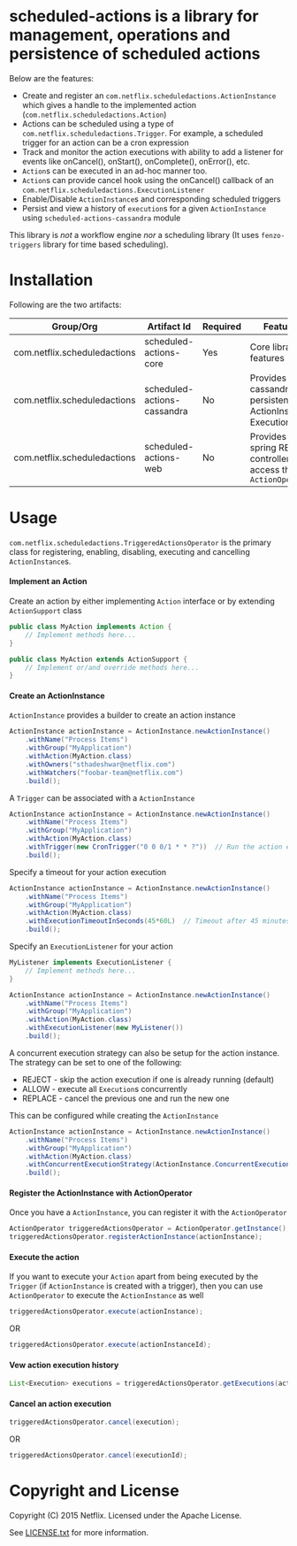 scheduled-actions is a library for management, operations and persistence of scheduled actions
=

Below are the features:

* Create and register an ```com.netflix.scheduledactions.ActionInstance``` which gives a handle to the implemented action (```com.netflix.scheduledactions.Action```)
* Actions can be scheduled using a type of ```com.netflix.scheduledactions.Trigger```. For example, a scheduled trigger for an action can be a cron expression
* Track and monitor the action executions with ability to add a listener for events like onCancel(), onStart(), onComplete(), onError(), etc.
* ```Action```s can be executed in an ad-hoc manner too.
* ```Action```s can provide cancel hook using the onCancel() callback of an ```com.netflix.scheduledactions.ExecutionListener```
* Enable/Disable ```ActionInstance```s and corresponding scheduled triggers
* Persist and view a history of ```execution```s for a given ```ActionInstance``` using ```scheduled-actions-cassandra``` module

This library is *not* a workflow engine *nor* a scheduling library (It uses ```fenzo-triggers``` library for time based scheduling).

Installation
=

Following are the two artifacts:

| Group/Org                     | Artifact Id                   | Required | Features                                                           |
| ----------------------------- | ----------------------------- | -------- | ------------------------------------------------------------------ |
| com.netflix.scheduledactions  | scheduled-actions-core        | Yes      | Core library features                                              |
| com.netflix.scheduledactions  | scheduled-actions-cassandra   | No       | Provides cassandra persistence for ActionInstance, Execution, etc. |
| com.netflix.scheduledactions  | scheduled-actions-web         | No       | Provides spring REST controller to access the ```ActionOperator``` |

Usage
=

```com.netflix.scheduledactions.TriggeredActionsOperator``` is the primary class for registering, enabling, disabling, executing and cancelling ```ActionInstance```s.

#### Implement an Action ####

Create an action by either implementing ```Action``` interface or by extending ```ActionSupport``` class

```java
public class MyAction implements Action {
    // Implement methods here...
}
```

```java
public class MyAction extends ActionSupport {
    // Implement or/and override methods here...
}
```

#### Create an ActionInstance ####

```ActionInstance``` provides a builder to create an action instance

```java
ActionInstance actionInstance = ActionInstance.newActionInstance()
    .withName("Process Items")
    .withGroup("MyApplication")
    .withAction(MyAction.class)
    .withOwners("sthadeshwar@netflix.com")
    .withWatchers("foobar-team@netflix.com")
    .build();
```

A ```Trigger``` can be associated with a ```ActionInstance```

```java
ActionInstance actionInstance = ActionInstance.newActionInstance()
    .withName("Process Items")
    .withGroup("MyApplication")
    .withAction(MyAction.class)
    .withTrigger(new CronTrigger("0 0 0/1 * * ?"))  // Run the action every hour
    .build();
```

Specify a timeout for your action execution

```java
ActionInstance actionInstance = ActionInstance.newActionInstance()
    .withName("Process Items")
    .withGroup("MyApplication")
    .withAction(MyAction.class)
    .withExecutionTimeoutInSeconds(45*60L)  // Timeout after 45 minutes
    .build();
```

Specify an ```ExecutionListener``` for your action

```java
MyListener implements ExecutionListener {
    // Implement methods here...
}

ActionInstance actionInstance = ActionInstance.newActionInstance()
    .withName("Process Items")
    .withGroup("MyApplication")
    .withAction(MyAction.class)
    .withExecutionListener(new MyListener())
    .build();
```

A concurrent execution strategy can also be setup for the action instance. The strategy can be set to one of the following:
* REJECT - skip the action execution if one is already running (default)
* ALLOW - execute all ```Execution```s concurrently
* REPLACE - cancel the previous one and run the new one

This can be configured while creating the ```ActionInstance```

```java
ActionInstance actionInstance = ActionInstance.newActionInstance()
    .withName("Process Items")
    .withGroup("MyApplication")
    .withAction(MyAction.class)
    .withConcurrentExecutionStrategy(ActionInstance.ConcurrentExecutionStrategy.ALLOW)
    .build();
```

#### Register the ActionInstance with ActionOperator ####

Once you have a ```ActionInstance```, you can register it with the ```ActionOperator```

```java
ActionOperator triggeredActionsOperator = ActionOperator.getInstance();
triggeredActionsOperator.registerActionInstance(actionInstance);
```
#### Execute the action ####

If you want to execute your ```Action``` apart from being executed by the ```Trigger``` (if ```ActionInstance``` is created with a trigger), then
you can use ```ActionOperator``` to execute the ```ActionInstance``` as well

```java
triggeredActionsOperator.execute(actionInstance);
```
OR
```java
triggeredActionsOperator.execute(actionInstanceId);
```


#### Vew action execution history ####

```java
List<Execution> executions = triggeredActionsOperator.getExecutions(actionInstance.getId());
```

#### Cancel an action execution ####

```java
triggeredActionsOperator.cancel(execution);
```
OR
```java
triggeredActionsOperator.cancel(executionId);
```

Copyright and License
=

Copyright (C) 2015 Netflix. Licensed under the Apache License.

See [LICENSE.txt](https://github.com/spinnaker/scheduled-actions/blob/master/LICENSE.txt) for more information.
